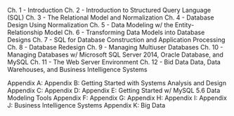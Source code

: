 Ch. 1 - Introduction
Ch. 2 - Introduction to Structured Query Language (SQL)
Ch. 3 - The Relational Model and Normalization
Ch. 4 - Database Design Using Normalization
Ch. 5 - Data Modeling w/ the Entity-Relationship Model
Ch. 6 - Transforming Data Models into Database Designs
Ch. 7 - SQL for Database Construction and Application Processing
Ch. 8 - Database Redesign
Ch. 9 - Managing Multiuser Databases
Ch. 10 - Managing Databases w/ Microsoft SQL Server 2014, Oracle Database, and MySQL
Ch. 11 - The Web Server Environment
Ch. 12 - Bid Data Data, Data Warehouses, and Business Intelligence Systems


Appendix A:
Appendix B: Getting Started with Systems Analysis and Design
Appendix C:
Appendix D:
Appendix E: Getting Started w/ MySQL 5.6 Data Modeling Tools 
Appendix F:
Appendix G:
Appendix H:
Appendix I:
Appendix J: Business Intelligence Systems
Appendix K: Big Data